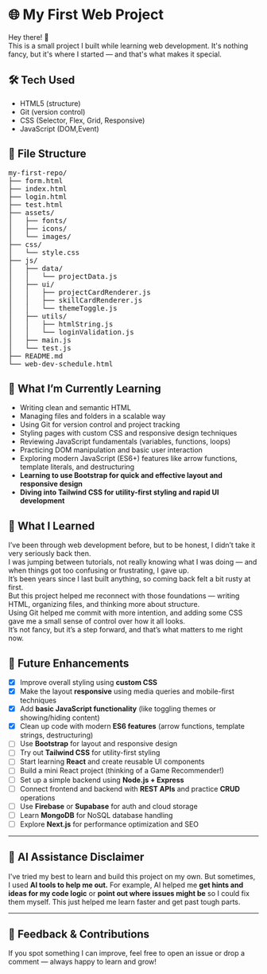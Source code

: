 # 🌐 My First Web Project

Hey there! 🙌  
This is a small project I built while learning web development. It's nothing fancy, but it's where I started — and that's what makes it special.

## 🛠 Tech Used

- HTML5 (structure)
- Git (version control)
- CSS (Selector, Flex, Grid, Responsive)
- JavaScript (DOM,Event)

## 📄 File Structure
<pre>
my-first-repo/
├── form.html
├── index.html
├── login.html
├── test.html
├── assets/
│   ├── fonts/
│   ├── icons/
│   └── images/
├── css/
│   └── style.css
├── js/
│   ├── data/
│   │   └── projectData.js
│   ├── ui/
│   │   ├── projectCardRenderer.js
│   │   ├── skillCardRenderer.js
│   │   └── themeToggle.js
│   ├── utils/
│   │   ├── htmlString.js
│   │   └── loginValidation.js
│   ├── main.js
│   └── test.js
├── README.md
└── web-dev-schedule.html
</pre>

## 🌱 What I’m Currently Learning

- Writing clean and semantic HTML
- Managing files and folders in a scalable way
- Using Git for version control and project tracking
- Styling pages with custom CSS and responsive design techniques
- Reviewing JavaScript fundamentals (variables, functions, loops)
- Practicing DOM manipulation and basic user interaction
- Exploring modern JavaScript (ES6+) features like arrow functions, template literals, and destructuring
- **Learning to use Bootstrap for quick and effective layout and responsive design**
- **Diving into Tailwind CSS for utility-first styling and rapid UI development**

## 📝 What I Learned

I’ve been through web development before, but to be honest, I didn’t take it very seriously back then.  
I was jumping between tutorials, not really knowing what I was doing — and when things got too confusing or frustrating, I gave up.  
It’s been years since I last built anything, so coming back felt a bit rusty at first.  
But this project helped me reconnect with those foundations — writing HTML, organizing files, and thinking more about structure.  
Using Git helped me commit with more intention, and adding some CSS gave me a small sense of control over how it all looks.  
It’s not fancy, but it’s a step forward, and that’s what matters to me right now.

## 🚧 Future Enhancements

- [x] Improve overall styling using **custom CSS**
- [x] Make the layout **responsive** using media queries and mobile-first techniques
- [x] Add **basic JavaScript functionality** (like toggling themes or showing/hiding content)  
- [x] Clean up code with modern **ES6 features** (arrow functions, template strings, destructuring)  
- [ ] Use **Bootstrap** for layout and responsive design  
- [ ] Try out **Tailwind CSS** for utility-first styling  
- [ ] Start learning **React** and create reusable UI components  
- [ ] Build a mini React project (thinking of a Game Recommender!)  
- [ ] Set up a simple backend using **Node.js + Express**  
- [ ] Connect frontend and backend with **REST APIs** and practice **CRUD** operations  
- [ ] Use **Firebase** or **Supabase** for auth and cloud storage  
- [ ] Learn **MongoDB** for NoSQL database handling  
- [ ] Explore **Next.js** for performance optimization and SEO 

---

## 🤖 AI Assistance Disclaimer

I've tried my best to learn and build this project on my own. But sometimes, I used **AI tools to help me out.** For example, AI helped me **get hints and ideas for my code logic** or **point out where issues might be** so I could fix them myself. This just helped me learn faster and get past tough parts.

---

## 💬 Feedback & Contributions

If you spot something I can improve, feel free to open an issue or drop a comment — always happy to learn and grow!